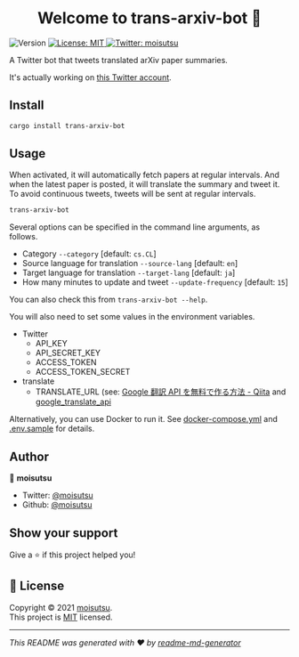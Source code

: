 <h1 align="center">Welcome to trans-arxiv-bot 👋</h1>
<p>
  <img alt="Version" src="https://img.shields.io/badge/version-0.1.3-blue.svg?cacheSeconds=2592000" />
  <a href="https://github.com/moisutsu/trans-arxiv-bot/blob/main/LICENSE" target="_blank">
    <img alt="License: MIT" src="https://img.shields.io/badge/License-MIT-yellow.svg" />
  </a>
  <a href="https://twitter.com/moisutsu" target="_blank">
    <img alt="Twitter: moisutsu" src="https://img.shields.io/twitter/follow/moisutsu.svg?style=social" />
  </a>
</p>

A Twitter bot that tweets translated arXiv paper summaries.

It's actually working on [this Twitter account](https://twitter.com/trans_arxiv_bot).

## Install

```sh
cargo install trans-arxiv-bot
```

## Usage

When activated, it will automatically fetch papers at regular intervals. And when the latest paper is posted, it will translate the summary and tweet it. To avoid continuous tweets, tweets will be sent at regular intervals.

```sh
trans-arxiv-bot
```

Several options can be specified in the command line arguments, as follows.

- Category `--category` [default: `cs.CL`]
- Source language for translation `--source-lang` [default: `en`]
- Target language for translation `--target-lang` [default: `ja`]
- How many minutes to update and tweet `--update-frequency` [default: `15`]

You can also check this from `trans-arxiv-bot --help`.

You will also need to set some values in the environment variables.

- Twitter
  - API_KEY
  - API_SECRET_KEY
  - ACCESS_TOKEN
  - ACCESS_TOKEN_SECRET
- translate
  - TRANSLATE_URL (see: [Google 翻訳 API を無料で作る方法 - Qiita](https://qiita.com/satto_sann/items/be4177360a0bc3691fdf) and [google_translate_api](https://gist.github.com/moisutsu/6d5b1721d4c4e4aa7e6184f2a6f557d5)

Alternatively, you can use Docker to run it.
See [docker-compose.yml](https://github.com/moisutsu/trans-arxiv-bot/blob/main/docker-compose.yml) and [.env.sample](https://github.com/moisutsu/trans-arxiv-bot/blob/main/.env.sample) for details.

## Author

👤 **moisutsu**

* Twitter: [@moisutsu](https://twitter.com/moisutsu)
* Github: [@moisutsu](https://github.com/moisutsu)

## Show your support

Give a ⭐️ if this project helped you!

## 📝 License

Copyright © 2021 [moisutsu](https://github.com/moisutsu).<br />
This project is [MIT](https://github.com/moisutsu/trans-arxiv-bot/blob/main/LICENSE) licensed.

***
_This README was generated with ❤️ by [readme-md-generator](https://github.com/kefranabg/readme-md-generator)_
